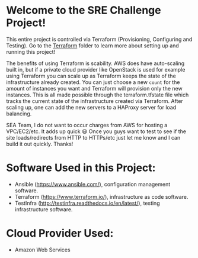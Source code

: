 # Welcome to the SRE Challenge Project!

This entire project is controlled via Terraform (Provisioning, Configuring and Testing). Go to the [Terraform](https://github.com/redsox2002/SREChallenge/tree/master/Terraform) folder to learn more about setting up and running this project!

The benefits of using Terraform is scability. AWS does have auto-scaling built in, but if a private cloud provider like OpenStack is used for example using Terraform you can scale up as Terraform keeps the state of the infrastructure already created. You can just choose a new `count` for the amount of instances you want and Terraform will provision only the new instances. This is all made possible through the terraform.tfstate file which tracks the current state of the infrastructure created via Terraform. After scaling up, one can add the new servers to a HAProxy server for load balancing.

SEA Team, I do not want to occur charges from AWS for hosting a VPC/EC2/etc. It adds up quick :smiley: Once you guys want to test to see if the site loads/redirects from HTTP to HTTPs/etc just let me know and I can build it out quickly. Thanks!

# Software Used in this Project:

- Ansible (https://www.ansible.com/), configuration management software.
- Terraform (https://www.terraform.io/), infrastructure as code software.
- TestInfra (http://testinfra.readthedocs.io/en/latest/), testing infrastructure software.

# Cloud Provider Used:

- Amazon Web Services
